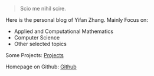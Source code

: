 > Scio me nihil scire.

Here is the personal blog of Yifan Zhang. Mainly Focus on:
+ Applied and Computational Mathematics
+ Computer Science
+ Other selected topics

Some Projects: [Projects](/projects)

Homepage on Github: [Github](https://www.github.com/CrazyIvanPro)

